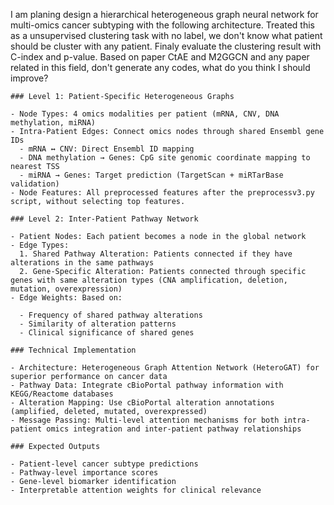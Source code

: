 I am planing design a hierarchical heterogeneous graph neural network for multi-omics cancer subtyping with the following architecture. Treated this as a unsupervised clustering task with no label, we don't know what patient should be cluster with any patient. Finaly evaluate the clustering result with C-index and p-value. Based on paper CtAE and M2GGCN and any paper related in this field, don't generate any codes, what do you think I should improve?

```
### Level 1: Patient-Specific Heterogeneous Graphs

- Node Types: 4 omics modalities per patient (mRNA, CNV, DNA methylation, miRNA)
- Intra-Patient Edges: Connect omics nodes through shared Ensembl gene IDs
  - mRNA ↔ CNV: Direct Ensembl ID mapping
  - DNA methylation → Genes: CpG site genomic coordinate mapping to nearest TSS
  - miRNA → Genes: Target prediction (TargetScan + miRTarBase validation)
- Node Features: All preprocessed features after the preprocessv3.py script, without selecting top features.

### Level 2: Inter-Patient Pathway Network

- Patient Nodes: Each patient becomes a node in the global network
- Edge Types:
  1. Shared Pathway Alteration: Patients connected if they have alterations in the same pathways
  2. Gene-Specific Alteration: Patients connected through specific genes with same alteration types (CNA amplification, deletion, mutation, overexpression)
- Edge Weights: Based on:

  - Frequency of shared pathway alterations
  - Similarity of alteration patterns
  - Clinical significance of shared genes

### Technical Implementation

- Architecture: Heterogeneous Graph Attention Network (HeteroGAT) for superior performance on cancer data
- Pathway Data: Integrate cBioPortal pathway information with KEGG/Reactome databases
- Alteration Mapping: Use cBioPortal alteration annotations (amplified, deleted, mutated, overexpressed)
- Message Passing: Multi-level attention mechanisms for both intra-patient omics integration and inter-patient pathway relationships

### Expected Outputs

- Patient-level cancer subtype predictions
- Pathway-level importance scores
- Gene-level biomarker identification
- Interpretable attention weights for clinical relevance

```
